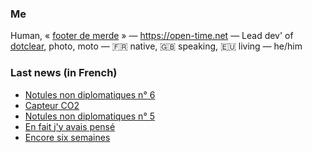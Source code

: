 ### Me

Human, « [footer de merde](https://open-time.net/post/2013/07/17/La-veritable-histoire-du-Footer-de-merde-) » — https://open-time.net — Lead dev' of [dotclear](https://git.dotclear.org/dev/dotclear), photo, moto — 🇫🇷 native, 🇬🇧 speaking, 🇪🇺 living — he/him

### Last news (in French)

<!-- BLOG-POST-LIST:START -->
- [Notules non diplomatiques n° 6](https://open-time.net/post/2022/04/11/Notules-non-diplomatiques-n-6)
- [Capteur CO2](https://open-time.net/post/2022/04/10/Capteur-CO2)
- [Notules non diplomatiques n° 5](https://open-time.net/post/2022/04/09/Notules-non-diplomatiques-n-5)
- [En fait j&#39;y avais pensé](https://open-time.net/post/2022/04/08/En-fait-j-y-avais-pense)
- [Encore six semaines](https://open-time.net/post/2022/04/07/Encore-six-semaines)
<!-- BLOG-POST-LIST:END -->
